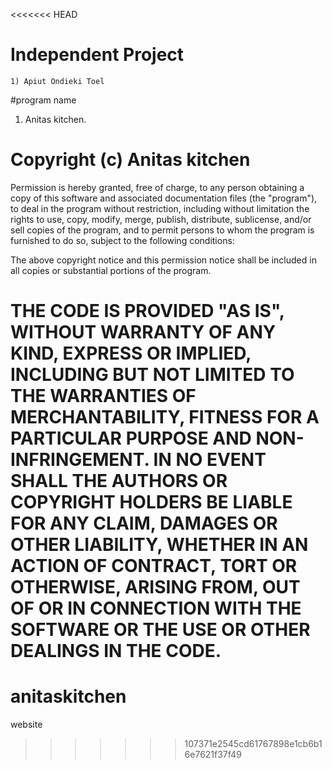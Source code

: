 <<<<<<< HEAD
# Independent Project
    1) Apiut Ondieki Toel

#program name
  1)  Anitas kitchen.

 # Copyright (c) Anitas kitchen

Permission is hereby granted, free of charge, to any person obtaining a copy of this software and associated documentation files (the "program"), to deal in the program without restriction, including without limitation the rights to use, copy, modify, merge, publish, distribute, sublicense, and/or sell copies of the program, and to permit persons to whom the program is furnished to do so, subject to the following conditions:

The above copyright notice and this permission notice shall be included in all copies or substantial portions of the program.

THE CODE IS PROVIDED "AS IS", WITHOUT WARRANTY OF ANY KIND, EXPRESS OR IMPLIED, INCLUDING BUT NOT LIMITED TO THE WARRANTIES OF MERCHANTABILITY, FITNESS FOR A PARTICULAR PURPOSE AND NON-INFRINGEMENT. IN NO EVENT SHALL THE AUTHORS OR COPYRIGHT HOLDERS BE LIABLE FOR ANY CLAIM, DAMAGES OR OTHER LIABILITY, WHETHER IN AN ACTION OF CONTRACT, TORT OR OTHERWISE, ARISING FROM, OUT OF OR IN CONNECTION WITH THE SOFTWARE OR THE USE OR OTHER DEALINGS IN THE CODE.
=======
# anitaskitchen
website
>>>>>>> 107371e2545cd61767898e1cb6b16e7621f37f49
